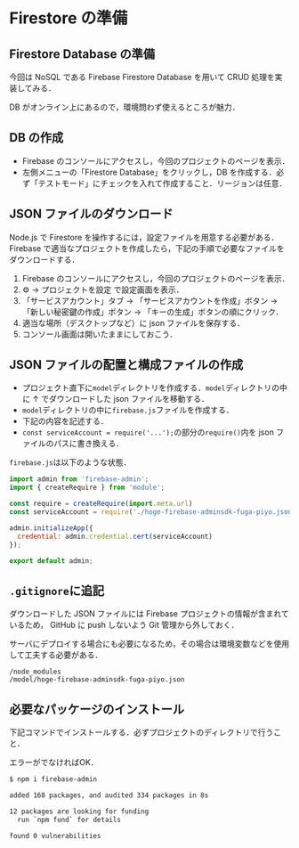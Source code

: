 # Firestore の準備

## Firestore Database の準備

今回は NoSQL である Firebase Firestore Database を用いて CRUD 処理を実装してみる．

DB がオンライン上にあるので，環境問わず使えるところが魅力．

## DB の作成

- Firebase のコンソールにアクセスし，今回のプロジェクトのページを表示．
- 左側メニューの「Firestore Database」をクリックし，DB を作成する．必ず「テストモード」にチェックを入れて作成すること．リージョンは任意．

## JSON ファイルのダウンロード

Node.js で Firestore を操作するには，設定ファイルを用意する必要がある．Firebase で適当なプロジェクトを作成したら，下記の手順で必要なファイルをダウンロードする．

1. Firebase のコンソールにアクセスし，今回のプロジェクトのページを表示．
2. ⚙ -> プロジェクトを設定 で設定画面を表示．
3. 「サービスアカウント」タブ -> 「サービスアカウントを作成」ボタン -> 「新しい秘密鍵の作成」ボタン -> 「キーの生成」ボタンの順にクリック．
4. 適当な場所（デスクトップなど）に json ファイルを保存する．
5. コンソール画面は開いたままにしておこう．

## JSON ファイルの配置と構成ファイルの作成

- プロジェクト直下に`model`ディレクトリを作成する．`model`ディレクトリの中に ↑ でダウンロードした json ファイルを移動する．
- `model`ディレクトリの中に`firebase.js`ファイルを作成する．
- 下記の内容を記述する．
- `const serviceAccount = require('...');`の部分の`require()`内を json ファイルのパスに書き換える．

`firebase.js`は以下のような状態．

```js
import admin from 'firebase-admin';
import { createRequire } from 'module';

const require = createRequire(import.meta.url)
const serviceAccount = require('./hoge-firebase-adminsdk-fuga-piyo.json')

admin.initializeApp({
  credential: admin.credential.cert(serviceAccount)
});

export default admin;

```

## `.gitignore`に追記

ダウンロードした JSON ファイルには Firebase プロジェクトの情報が含まれているため， GitHub に push しないよう Git 管理から外しておく．

サーバにデプロイする場合にも必要になるため，その場合は環境変数などを使用して工夫する必要がある．

```
/node_modules
/model/hoge-firebase-adminsdk-fuga-piyo.json
```

## 必要なパッケージのインストール

下記コマンドでインストールする．必ずプロジェクトのディレクトリで行うこと．

エラーがでなければOK．

```bash
$ npm i firebase-admin

added 168 packages, and audited 334 packages in 8s

12 packages are looking for funding
  run `npm fund` for details

found 0 vulnerabilities

```

